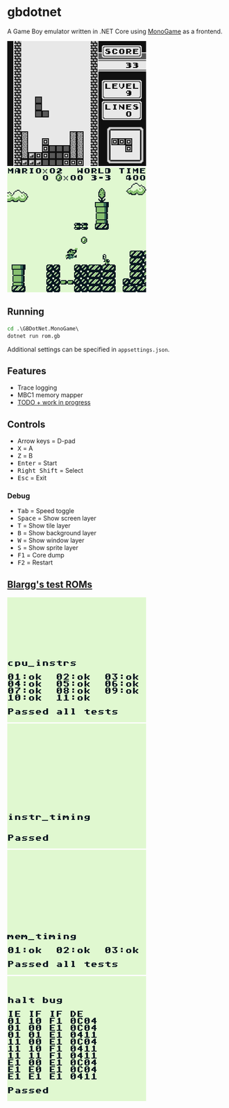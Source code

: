 # gbdotnet

A Game Boy emulator written in .NET Core using [MonoGame](http://www.monogame.net/) as a frontend.

![Tetris](screenshots/tetris.png "Tetris") ![Super Mario Land](screenshots/sml1.png "Super Mario Land")

## Running

```cmd
cd .\GBDotNet.MonoGame\
dotnet run rom.gb
```

Additional settings can be specified in `appsettings.json`.

## Features

* Trace logging
* MBC1 memory mapper
* [TODO + work in progress](https://github.com/taylus/gbdotnet/projects/1)

## Controls

* Arrow keys = D-pad
* <kbd>X</kbd> = A
* <kbd>Z</kbd> = B
* <kbd>Enter</kbd> = Start
* <kbd>Right Shift</kbd> = Select
* <kbd>Esc</kbd> = Exit

### Debug

* <kbd>Tab</kbd> = Speed toggle
* <kbd>Space</kbd> = Show screen layer
* <kbd>T</kbd> = Show tile layer
* <kbd>B</kbd> = Show background layer
* <kbd>W</kbd> = Show window layer
* <kbd>S</kbd> = Show sprite layer
* <kbd>F1</kbd> = Core dump
* <kbd>F2</kbd> = Restart

## [Blargg's test ROMs](https://github.com/retrio/gb-test-roms)

![cpu_instrs](screenshots/blargg_cpu_instrs.png "cpu_instrs") ![instr_timing](screenshots/blargg_instr_timing.png "instr_timing") ![mem_timing](screenshots/blargg_mem_timing.png "mem_timing") ![halt_bug](screenshots/blargg_halt_bug.png "halt_bug")
